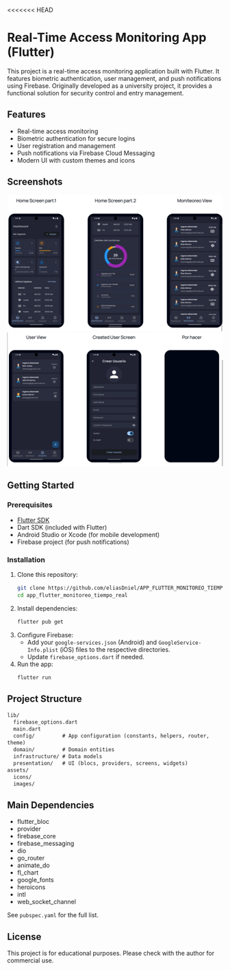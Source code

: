 <<<<<<< HEAD

# Real-Time Access Monitoring App (Flutter)

This project is a real-time access monitoring application built with Flutter. It features biometric authentication, user management, and push notifications using Firebase. Originally developed as a university project, it provides a functional solution for security control and entry management.

## Features
- Real-time access monitoring
- Biometric authentication for secure logins
- User registration and management
- Push notifications via Firebase Cloud Messaging
- Modern UI with custom themes and icons



## Screenshots
<!-- Add screenshots here if available -->
![Descripción de la imagen](assets/imag1.png)
![Descripción de la imagen](assets/image.png)

## Getting Started

### Prerequisites
- [Flutter SDK](https://flutter.dev/docs/get-started/install)
- Dart SDK (included with Flutter)
- Android Studio or Xcode (for mobile development)
- Firebase project (for push notifications)

### Installation
1. Clone this repository:
   ```sh
   git clone https://github.com/eliasDniel/APP_FLUTTER_MONITOREO_TIEMPO_REAL.git
   cd app_flutter_monitoreo_tiempo_real
   ```
2. Install dependencies:
   ```sh
   flutter pub get
   ```
3. Configure Firebase:
   - Add your `google-services.json` (Android) and `GoogleService-Info.plist` (iOS) files to the respective directories.
   - Update `firebase_options.dart` if needed.
4. Run the app:
   ```sh
   flutter run
   ```

## Project Structure

```
lib/
  firebase_options.dart
  main.dart
  config/         # App configuration (constants, helpers, router, theme)
  domain/         # Domain entities
  infrastructure/ # Data models
  presentation/   # UI (blocs, providers, screens, widgets)
assets/
  icons/
  images/
```

## Main Dependencies
- flutter_bloc
- provider
- firebase_core
- firebase_messaging
- dio
- go_router
- animate_do
- fl_chart
- google_fonts
- heroicons
- intl
- web_socket_channel

See `pubspec.yaml` for the full list.

## License
This project is for educational purposes. Please check with the author for commercial use.
